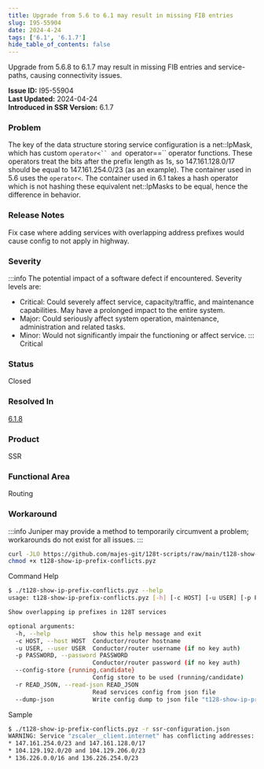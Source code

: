 ```yaml
---
title: Upgrade from 5.6 to 6.1 may result in missing FIB entries
slug: I95-55904
date: 2024-4-24
tags: ['6.1', '6.1.7']
hide_table_of_contents: false
---
```


Upgrade from 5.6.8 to 6.1.7 may result in missing FIB entries and service-paths, causing connectivity issues.


<!-- truncate -->

**Issue ID:** I95-55904  
**Last Updated:** 2024-04-24  
**Introduced in SSR Version:** 6.1.7

### Problem
The key of the data structure storing service configuration is a net::IpMask, which has custom `operator<`` and `operator==`` operator functions. These operators treat the bits after the prefix length as 1s, so 147.161.128.0/17 should be equal to 147.161.254.0/23 (as an example). The container used in 5.6 uses the `operator<`. The container used in 6.1 takes a hash operator which is not hashing these equivalent net::IpMasks to be equal, hence the difference in behavior.

### Release Notes
Fix case where adding services with overlapping address prefixes would cause config to not apply in highway.

### Severity
:::info
The potential impact of a software defect if encountered. Severity levels are:
* Critical: Could severely affect service, capacity/traffic, and maintenance capabilities. May have a prolonged impact to the entire system.
* Major: Could seriously affect system operation, maintenance, administration and related tasks.
* Minor: Would not significantly impair the functioning or affect service.
:::
Critical

### Status
Closed

### Resolved In
[6.1.8](../docs/release_notes_128t_6.1#release-618-15)

### Product
SSR

### Functional Area
Routing

### Workaround
:::info
Juniper may provide a method to temporarily circumvent a problem; workarounds do not exist for all issues.
:::

```bash
curl -JLO https://github.com/majes-git/128t-scripts/raw/main/t128-show-ip-prefix-conflicts.pyz
chmod +x t128-show-ip-prefix-conflicts.pyz
```

Command Help
```bash
$ ./t128-show-ip-prefix-conflicts.pyz --help
usage: t128-show-ip-prefix-conflicts.pyz [-h] [-c HOST] [-u USER] [-p PASSWORD] [--config-store {running,candidate}] [-r READ_JSON] [--dump-json]

Show overlapping ip prefixes in 128T services

optional arguments:
  -h, --help            show this help message and exit
  -c HOST, --host HOST  Conductor/router hostname
  -u USER, --user USER  Conductor/router username (if no key auth)
  -p PASSWORD, --password PASSWORD
                        Conductor/router password (if no key auth)
  --config-store {running,candidate}
                        Config store to be used (running/candidate)
  -r READ_JSON, --read-json READ_JSON
                        Read services config from json file
  --dump-json           Write config dump to json file "t128-show-ip-prefix-conflicts.json"
```
Sample
```bash
$ ./t128-show-ip-prefix-conflicts.pyz -r ssr-configuration.json
WARNING: Service "zscaler__client.internet" has conflicting addresses:
* 147.161.254.0/23 and 147.161.128.0/17
* 104.129.192.0/20 and 104.129.206.0/23
* 136.226.0.0/16 and 136.226.254.0/23
```